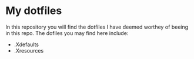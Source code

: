 # My dotfiles

In this repository you will find the dotfiles I have deemed worthey of beeing in this repo. The dofiles you may find here include:

* .Xdefaults
* .Xresources
